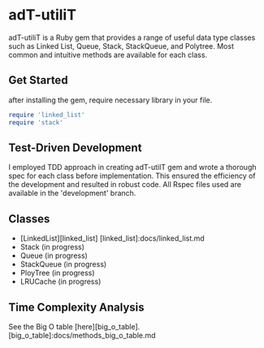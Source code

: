 # adT-utiliT

adT-utiliT is a Ruby gem that provides a range of useful data type classes such as Linked List, Queue, Stack, StackQueue, and Polytree. Most common and intuitive methods are available for each class.


## Get Started
after installing the gem, require necessary library in your file.

```ruby
require 'linked_list'
require 'stack'

```
## Test-Driven Development
I employed TDD approach in creating adT-utilT gem and wrote a thorough spec for each class before implementation. This ensured the efficiency of the development and resulted in robust code. All Rspec files used are available in the 'development' branch.


## Classes

* [LinkedList][linked_list]
[linked_list]:docs/linked_list.md
* Stack (in progress)
* Queue (in progress)
* StackQueue (in progress)
* PloyTree (in progress)
* LRUCache (in progress)


## Time Complexity Analysis

See the Big O table [here][big_o_table].
[big_o_table]:docs/methods_big_o_table.md
